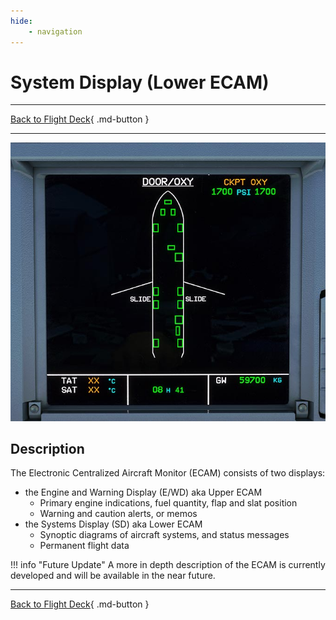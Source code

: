 ```yaml
---
hide:
    - navigation
---
```


# System Display (Lower ECAM)

---

[Back to Flight Deck](../index.md){ .md-button }

---

![Lower ECAM](../../../assets/a32nx-briefing/front/Lower-ECAM.jpg "Lower ECAM")

## Description

The Electronic Centralized Aircraft Monitor (ECAM) consists of two displays:

- the Engine and Warning Display (E/WD) aka Upper ECAM
    - Primary engine indications, fuel quantity, flap and slat position
    - Warning and caution alerts, or memos
- the Systems Display (SD) aka Lower ECAM
    - Synoptic diagrams of aircraft systems, and status messages
    - Permanent flight data

<!-- TODO: UPDATE -->
!!! info "Future Update"
    A more in depth description of the ECAM is currently developed and will be available in the near future.

---

[Back to Flight Deck](../index.md){ .md-button }
